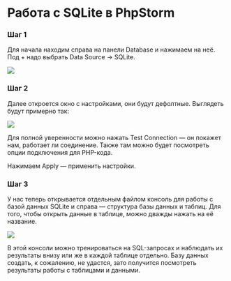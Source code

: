# Работа с SQLite в PhpStorm

### Шаг 1

Для начала находим справа на панели Database и нажимаем на неё. Под + надо выбрать Data Source -> SQLite.

![](pic/sqlite1.PNG)

### Шаг 2

Далее откроется окно с настройками, они будут дефолтные. Выглядеть будут примерно так:

![](pic/sqlite2.PNG)

Для полной уверенности можно нажать Test Connection — он покажет нам, работает ли соединение. Также там можно будет посмотреть
опции подключения для PHP-кода.

Нажимаем Apply — применить настройки.

### Шаг 3

У нас теперь открывается отдельным файлом консоль для работы с базой данных SQLite и справа — структура базы данных и таблиц.
Для того, чтобы открыть данные в таблице, можно дважды нажать на её название.

![](pic/sqlite3.PNG)

В этой консоли можно тренироваться на SQL-запросах и наблюдать их результаты внизу или же в каждой таблице отдельно.
Базу данных создать, к сожалению, не удастся, зато получится посмотреть результаты работы с таблицами и данными.
